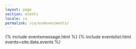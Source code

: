 ```yaml
---
layout: page
section: events
locale: ca
permalink: /ca/esdeveniments/
---
```


{% include eventsmessage.html %}
{% include eventslist.html events=site.data.events %}
